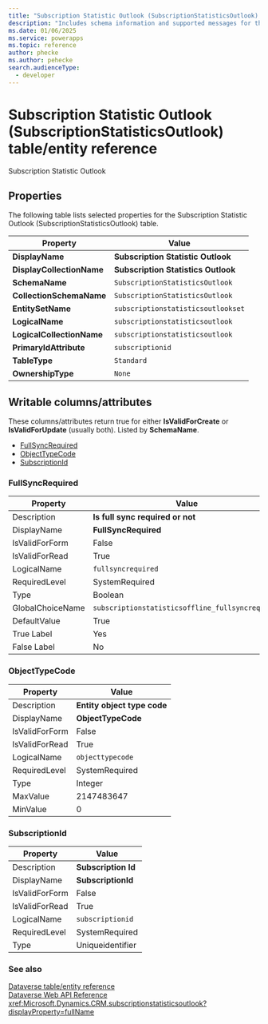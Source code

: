 ```yaml
---
title: "Subscription Statistic Outlook (SubscriptionStatisticsOutlook) table/entity reference (Microsoft Dataverse)"
description: "Includes schema information and supported messages for the Subscription Statistic Outlook (SubscriptionStatisticsOutlook) table/entity with Microsoft Dataverse."
ms.date: 01/06/2025
ms.service: powerapps
ms.topic: reference
author: phecke
ms.author: pehecke
search.audienceType: 
  - developer
---
```


# Subscription Statistic Outlook (SubscriptionStatisticsOutlook) table/entity reference

Subscription Statistic Outlook

## Properties

The following table lists selected properties for the Subscription Statistic Outlook (SubscriptionStatisticsOutlook) table.

|Property|Value|
| --- | --- |
| **DisplayName** | **Subscription Statistic Outlook** |
| **DisplayCollectionName** | **Subscription Statistics Outlook** |
| **SchemaName** | `SubscriptionStatisticsOutlook` |
| **CollectionSchemaName** | `SubscriptionStatisticsOutlook` |
| **EntitySetName** | `subscriptionstatisticsoutlookset`|
| **LogicalName** | `subscriptionstatisticsoutlook` |
| **LogicalCollectionName** | `subscriptionstatisticsoutlook` |
| **PrimaryIdAttribute** | `subscriptionid` |
| **TableType** | `Standard` |
| **OwnershipType** | `None` |

## Writable columns/attributes

These columns/attributes return true for either **IsValidForCreate** or **IsValidForUpdate** (usually both). Listed by **SchemaName**.

- [FullSyncRequired](#BKMK_FullSyncRequired)
- [ObjectTypeCode](#BKMK_ObjectTypeCode)
- [SubscriptionId](#BKMK_SubscriptionId)

### <a name="BKMK_FullSyncRequired"></a> FullSyncRequired

|Property|Value|
|---|---|
|Description|**Is full sync required or not**|
|DisplayName|**FullSyncRequired**|
|IsValidForForm|False|
|IsValidForRead|True|
|LogicalName|`fullsyncrequired`|
|RequiredLevel|SystemRequired|
|Type|Boolean|
|GlobalChoiceName|`subscriptionstatisticsoffline_fullsyncrequired`|
|DefaultValue|True|
|True Label|Yes|
|False Label|No|

### <a name="BKMK_ObjectTypeCode"></a> ObjectTypeCode

|Property|Value|
|---|---|
|Description|**Entity object type code**|
|DisplayName|**ObjectTypeCode**|
|IsValidForForm|False|
|IsValidForRead|True|
|LogicalName|`objecttypecode`|
|RequiredLevel|SystemRequired|
|Type|Integer|
|MaxValue|2147483647|
|MinValue|0|

### <a name="BKMK_SubscriptionId"></a> SubscriptionId

|Property|Value|
|---|---|
|Description|**Subscription Id**|
|DisplayName|**SubscriptionId**|
|IsValidForForm|False|
|IsValidForRead|True|
|LogicalName|`subscriptionid`|
|RequiredLevel|SystemRequired|
|Type|Uniqueidentifier|




### See also

[Dataverse table/entity reference](../about-entity-reference.md)  
[Dataverse Web API Reference](/power-apps/developer/data-platform/webapi/reference/about)   
<xref:Microsoft.Dynamics.CRM.subscriptionstatisticsoutlook?displayProperty=fullName>
